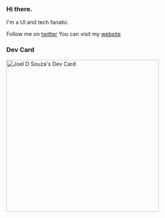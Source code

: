 ### Hi there.

I'm a UI and tech fanatic.

Follow me on [twitter](https://twitter.com/joeldsouza10)
You can visit my [website](https://joeldsouza.me)

### Dev Card
<a href="https://app.daily.dev/joeldsouza"><img src="https://api.daily.dev/devcards/5dab448b2fe748b1b1dd774f5f02d913.png?r=lzx" width="400" alt="Joel D Souza's Dev Card"/></a>
